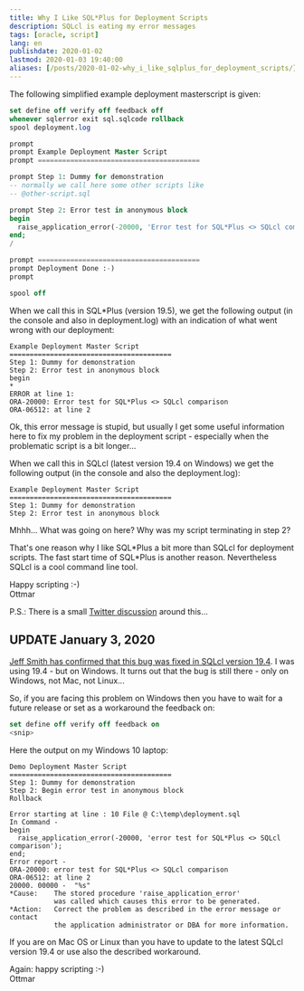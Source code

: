 ```yaml
---
title: Why I Like SQL*Plus for Deployment Scripts
description: SQLcl is eating my error messages
tags: [oracle, script]
lang: en
publishdate: 2020-01-02
lastmod: 2020-01-03 19:40:00
aliases: [/posts/2020-01-02-why_i_like_sqlplus_for_deployment_scripts/]
---
```


The following simplified example deployment masterscript is given:

```sql
set define off verify off feedback off
whenever sqlerror exit sql.sqlcode rollback
spool deployment.log

prompt
prompt Example Deployment Master Script
prompt ========================================

prompt Step 1: Dummy for demonstration
-- normally we call here some other scripts like
-- @other-script.sql

prompt Step 2: Error test in anonymous block
begin
  raise_application_error(-20000, 'Error test for SQL*Plus <> SQLcl comparison');
end;
/

prompt ========================================
prompt Deployment Done :-)
prompt

spool off
```

When we call this in SQL*Plus (version 19.5), we get the following output (in the console and also in deployment.log) with an indication of what went wrong with our deployment:

```
Example Deployment Master Script
========================================
Step 1: Dummy for demonstration
Step 2: Error test in anonymous block
begin
*
ERROR at line 1:
ORA-20000: Error test for SQL*Plus <> SQLcl comparison 
ORA-06512: at line 2 
```

Ok, this error message is stupid, but usually I get some useful information here to fix my problem in the deployment script - especially when the problematic script is a bit longer...

When we call this in SQLcl (latest version 19.4 on Windows) we get the following output (in the console and also the deployment.log):

```
Example Deployment Master Script
========================================
Step 1: Dummy for demonstration
Step 2: Error test in anonymous block
```

Mhhh... What was going on here? Why was my script terminating in step 2?

That's one reason why I like SQL\*Plus a bit more than SQLcl for deployment scripts. The fast start time of SQL\*Plus is another reason. Nevertheless SQLcl is a cool command line tool.

Happy scripting :-)<br>
Ottmar

P.S.: There is a small [Twitter discussion][twitter] around this...

## UPDATE January 3, 2020

[Jeff Smith has confirmed that this bug was fixed in SQLcl version 19.4][jeff]. I was using 19.4 - but on Windows. It turns out that the bug is still there - only on Windows, not Mac, not Linux...

So, if you are facing this problem on Windows then you have to wait for a future release or set as a workaround the feedback on:

```sql
set define off verify off feedback on
<snip>
```

Here the output on my Windows 10 laptop:

```
Demo Deployment Master Script
========================================
Step 1: Dummy for demonstration
Step 2: Begin error test in anonymous block
Rollback

Error starting at line : 10 File @ C:\temp\deployment.sql
In Command -
begin
  raise_application_error(-20000, 'error test for SQL*Plus <> SQLcl comparison');
end;
Error report -
ORA-20000: error test for SQL*Plus <> SQLcl comparison
ORA-06512: at line 2
20000. 00000 -  "%s"
*Cause:    The stored procedure 'raise_application_error'
           was called which causes this error to be generated.
*Action:   Correct the problem as described in the error message or contact
           the application administrator or DBA for more information.
```

If you are on Mac OS or Linux than you have to update to the latest SQLcl version 19.4 or use also the described workaround.

Again: happy scripting :-)<br>
Ottmar


[post]: /posts/2020-01-01-download_blobs_with_sqlplus
[twitter]: https://twitter.com/ogobrecht/status/1212646721127366656
[jeff]: https://twitter.com/thatjeffsmith/status/1213102639497515009

